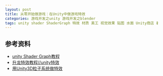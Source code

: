 ```yaml
---
layout: post
title: 从零开始做游戏：在Unity中做游戏特效
categories: 游戏开发之unity 游戏开发之blender
tags: unity shader ShaderGraph 特效 材质 美工 视觉效果 贴图 水面 Unity商店 着色器 渲染 管线 建模 粒子系统 blender 
---
```





## 参考资料

* [unity Shader Graph教程](https://space.bilibili.com/26063436/channel/detail?cid=54931)
* [升龙特效教程//unity特效](https://www.bilibili.com/video/av65187304)
* [用Unity3D粒子系统做特效](http://www.xumenger.com/unity-particle-systems-20190921/)
